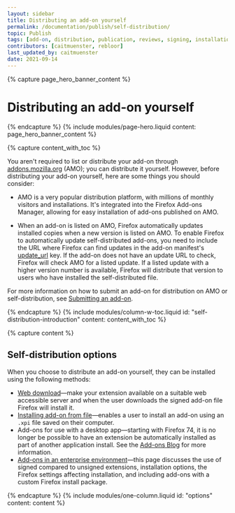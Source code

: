```yaml
---
layout: sidebar
title: Distributing an add-on yourself
permalink: /documentation/publish/self-distribution/
topic: Publish
tags: [add-on, distribution, publication, reviews, signing, installation]
contributors: [caitmuenster, rebloor]
last_updated_by: caitmuenster
date: 2021-09-14 
---
```


<!-- Page Hero Banner -->

{% capture page_hero_banner_content %}

# Distributing an add-on yourself

{% endcapture %}
{% include modules/page-hero.liquid
	content: page_hero_banner_content
%}

<!-- END: Page Hero Banner -->

<!-- Content with Table of Contents Module -->

{% capture content_with_toc %}

You aren't required to list or distribute your add-on through [addons.mozilla.org](https://addons.mozilla.org) (AMO); you can distribute it yourself. However, before distributing your add-on yourself, here are some things you should consider:

- AMO is a very popular distribution platform, with millions of monthly visitors and installations. It's integrated into the Firefox Add-ons Manager, allowing for easy installation of add-ons published on AMO.

- When an add-on is listed on AMO, Firefox automatically updates installed copies when a new version is listed on AMO. To enable Firefox to automatically update self-distributed add-ons, you need to include the URL where Firefox can find updates in the add-on manifest's [update_url](https://developer.mozilla.org/docs/Mozilla/Add-ons/Updates) key. If the add-on does not have an update URL to check, Firefox will check AMO for a listed update. If a listed update with a higher version number is available, Firefox will distribute that version to users who have installed the self-distributed file.

For more information on how to submit an add-on for distribution on AMO or self-distribution, see [Submitting an add-on](/documentation/publish/submitting-an-add-on/).

{% endcapture %}
{% include modules/column-w-toc.liquid
	id: "self-distribution-introduction"
	content: content_with_toc
%}

<!-- END: Content with Table of Contents -->

<!-- Single Column Body Module -->

{% capture content %}

## Self-distribution options

When you choose to distribute an add-on yourself, they can be installed using the following methods:

- [Web download](/documentation/publish/submitting-an-add-on/#self-distribution)—make your extension available on a suitable web accessible server and when the user downloads the signed add-on file Firefox will install it.
- [Installing add-on from file](/documentation/publish/distribute-sideloading)—enables a user to install an add-on using an `.xpi` file saved on their computer.
- Add-ons for use with a desktop app—starting with Firefox 74, it is no longer be possible to have an extension be automatically installed as part of another application install. See the [Add-ons Blog](https://blog.mozilla.org/addons/2020/03/10/support-for-extension-sideloading-has-ended/) for more information.
- [Add-ons in an enterprise environment](/documentation/enterprise/enterprise-distribution/)—this page discusses the use of signed compared to unsigned extensions, installation options, the Firefox settings affecting installation, and including add-ons with a custom Firefox install package.

{% endcapture %}
{% include modules/one-column.liquid
  id: "options"
  content: content
%}

<!-- END: Single Column Body Module -->


